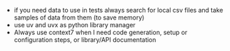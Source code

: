 - if you need data to use in tests always search for local csv files and take samples of data from them (to save memory)
- use uv and uvx as python library manager
- Always use context7 when I need code generation, setup or configuration steps, or library/API documentation